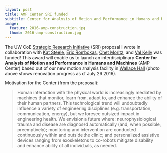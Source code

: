 ```yaml
---
layout: post
title: AMP Center SRI funded
subtitle: Center for Analysis of Motion and Performance in Humans and Machines
image: 
  feature: 2016-amp-construction.jpg
  thumb: 2016-amp-construction.jpg
---
```


The UW CoE [Strategic Research Initiative](https://www.engr.washington.edu/mycoe/research/sri) (SRI) proposal I wrote in collaboration with [Kat Steele](http://depts.washington.edu/uwsteele/), [Eric Rombokas](http://www.rombokas.com/eric/), [Chet Moritz](http://depts.washington.edu/moritlab/), and [Val Kelly](http://faculty.washington.edu/vekelly/) was funded!  This award will enable us to launch an interdisciplinary **Center for Analysis of Motion and Performance in Humans and Machines** (AMP Center) based out of our new motion analysis facility in [Wallace Hall](http://www.washington.edu/maps/2011/04/28/acc/) (photo above shows renovation progress as of July 26 2016).

Motivation for the Center (from the proposal):

> Human interaction with the physical world is increasingly mediated by machines that monitor, learn from, adapt to, and enhance the ability of their human partners.  This technological trend will undoubtedly influence a variety of engineering disciplines (e.g. transportation, communication, energy), but we foresee outsized impact in engineering health.  We envision a future where: neurophysiological trauma and disease are diagnosed automatically (and, when possible, preemptively); monitoring and intervention are conducted continuously within and outside the clinic; and personalized assistive devices ranging from exoskeletons to co-robots mitigate disability and enhance ability of all individuals, as needed.
